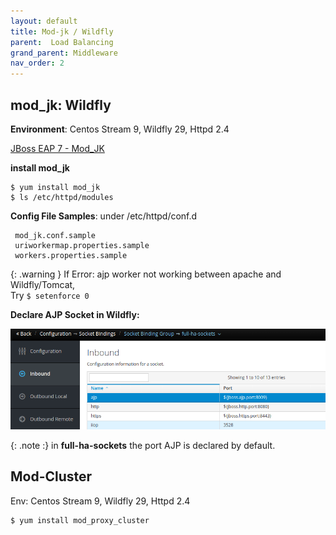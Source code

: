 ```yaml
---
layout: default
title: Mod-jk / Wildfly
parent:  Load Balancing
grand_parent: Middleware
nav_order: 2
---
```


## mod_jk: Wildfly
**Environment**: Centos Stream 9, Wildfly 29, Httpd 2.4

[JBoss EAP 7 - Mod_JK](https://access.redhat.com/documentation/en-us/red_hat_jboss_enterprise_application_platform/7.4/html/configuration_guide/configuring_high_availability#mod_jk-config)

**install mod_jk** 

	$ yum install mod_jk
	$ ls /etc/httpd/modules

**Config File Samples**: under /etc/httpd/conf.d

	 mod_jk.conf.sample
	 uriworkermap.properties.sample
	 workers.properties.sample


{: .warning }
  If Error: ajp worker not working between apache and Wildfly/Tomcat,  	
  Try `$ setenforce 0`


**Declare AJP Socket in Wildfly:**  

![alt](/docs/images/wildfly-29-sockets.png)

{: .note :}
in **full-ha-sockets** the port AJP is declared by default.


## Mod-Cluster
Env: Centos Stream 9, Wildfly 29, Httpd 2.4

	$ yum install mod_proxy_cluster

